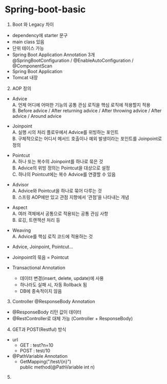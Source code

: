 # Spring-boot-basic

1. Boot 와 Legacy 차이  
- dependency에 starter 문구  
- main class 있음  
- 단위 테이스 가능  
- Spring Boot Application Annotation 3개  
  @SpringBootConfiguration / @EnableAutoConfiguration / @ComponentScan  
- Spring Boot Application  
- Tomcat 내장  
  
2. AOP 정의  
-	Advice  
  A.	언제 어디에 어떠한 기능의 공통 관심 로직을 핵심 로직에 적용할지 적용  
  B.	 Before advice / After returning advice / After throwing advice / After advice / Around advice  
- Joinpoint  
  A.	실행 시의 처리 플로우에서 Advice를 위빙하는 포인트  
  B.	구체적으로는 어디서 메서드 호출이나 예외 발생이라는 포인트를 Joinpoint로 정의  
-	Pointcut  
  A.	하나 또는 복수의 Joinpoint를 하나로 묶은 것  
  B.	Advice의 위빙 정의는 Pointcut을 대상으로 설정  
  C.	하나의 Pointcut에는 복수 Advice를 연결할 수 있음  
-	Advisor  
  A.	Advice와 Pointcut을 하나로 묶어 다루는 것  
  B.	스프링 AOP에만 있고 관점 지향에서 ‘관점’을 나타내는 개념  
-	Aspect  
  A.	여러 객체에서 공통으로 적용되는 공통 관심 사항  
  B.	로깅, 트랜잭션 처리 등  
-	Weaving  
  A.	Advice를 핵심 로직 코드에 적용하는 것  
  
- Advice, Joinpoint, Pointcut...  
- Joinpoint의 묶음 = Pointcut  
- Transactional Annotation  
  - 데이터 변경(insert, delete, update)에 사용  
  - 하나라도 실패 시, 자동 Rollback 됨  
  - DB에 종속적이지 않음  
  
3. Controller @ResponseBody Annotation  
- @ResponseBody 리턴 값이 데이터  
- @RestController로 대체 가능 (Controller + ResponseBody)  
  
4. GET과 POST(Restful) 방식  
- url  
  - GET : test?n=10  
  - POST : test/10  
- @PathVariable Annotation  
  - GetMapping("/test/{n}")  
    public method(@PathVariable int n)  

5. 

